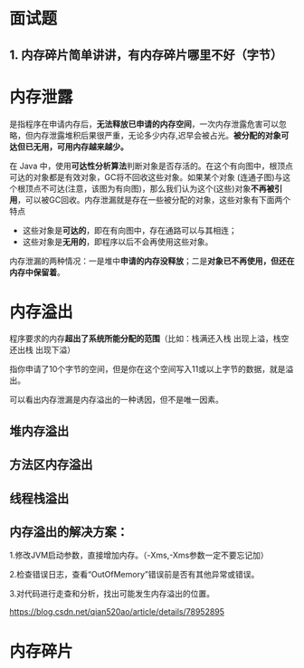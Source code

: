 # 面试题

## 1. 内存碎片简单讲讲，有内存碎片哪里不好（字节）



# 内存泄露

是指程序在申请内存后，**无法释放已申请的内存空间**，一次内存泄露危害可以忽略，但内存泄露堆积后果很严重，无论多少内存,迟早会被占光。**被分配的对象可达但已无用，可用内存越来越少。** 

在 Java 中，使用**可达性分析算法**判断对象是否存活的。在这个有向图中，根顶点可达的对象都是有效对象，GC将不回收这些对象。如果某个对象 (连通子图)与这个根顶点不可达(注意，该图为有向图)，那么我们认为这个(这些)对象**不再被引用**，可以被GC回收。内存泄漏就是存在一些被分配的对象，这些对象有下面两个特点

- 这些对象是**可达的**，即在有向图中，存在通路可以与其相连；
- 这些对象是**无用的**，即程序以后不会再使用这些对象。

内存泄漏的两种情况：一是堆中**申请的内存没释放**；二是**对象已不再使用，但还在内存中保留着**。

# 内存溢出

程序要求的内存**超出了系统所能分配的范围**（比如：栈满还入栈 出现上溢，栈空还出栈 出现下溢）

指你申请了10个字节的空间，但是你在这个空间写入11或以上字节的数据，就是溢出。

可以看出内存泄漏是内存溢出的一种诱因，但不是唯一因素。

## 堆内存溢出

## 方法区内存溢出

## 线程栈溢出

## 内存溢出的解决方案：

1.修改JVM启动参数，直接增加内存。（-Xms,-Xms参数一定不要忘记加）

2.检查错误日志，查看“OutOfMemory”错误前是否有其他异常或错误。

3.对代码进行走查和分析，找出可能发生内存溢出的位置。

https://blog.csdn.net/qian520ao/article/details/78952895

# 内存碎片

